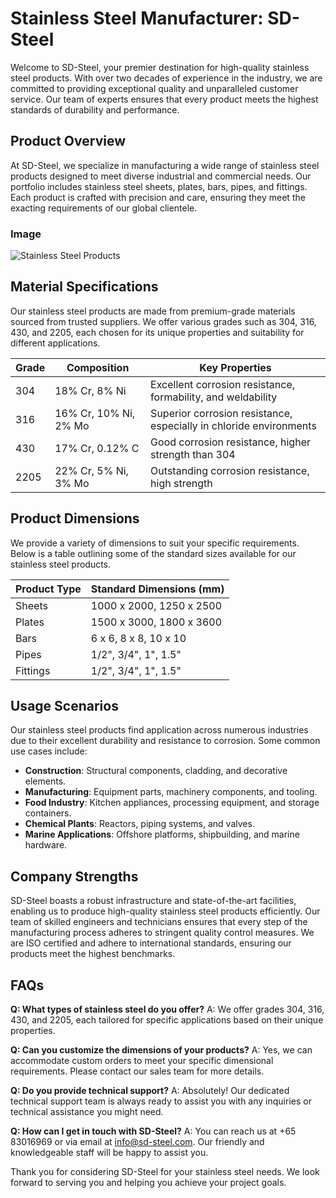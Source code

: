 # Stainless Steel Manufacturer: SD-Steel

Welcome to SD-Steel, your premier destination for high-quality stainless steel products. With over two decades of experience in the industry, we are committed to providing exceptional quality and unparalleled customer service. Our team of experts ensures that every product meets the highest standards of durability and performance.

## Product Overview

At SD-Steel, we specialize in manufacturing a wide range of stainless steel products designed to meet diverse industrial and commercial needs. Our portfolio includes stainless steel sheets, plates, bars, pipes, and fittings. Each product is crafted with precision and care, ensuring they meet the exacting requirements of our global clientele.

### Image
![Stainless Steel Products](https://github.com/user-attachments/assets/2567258e-e124-4816-932d-1809bd27ef0b)

## Material Specifications

Our stainless steel products are made from premium-grade materials sourced from trusted suppliers. We offer various grades such as 304, 316, 430, and 2205, each chosen for its unique properties and suitability for different applications.

| Grade | Composition | Key Properties |
|-------|-------------|----------------|
| 304   | 18% Cr, 8% Ni | Excellent corrosion resistance, formability, and weldability |
| 316   | 16% Cr, 10% Ni, 2% Mo | Superior corrosion resistance, especially in chloride environments |
| 430   | 17% Cr, 0.12% C | Good corrosion resistance, higher strength than 304 |
| 2205 | 22% Cr, 5% Ni, 3% Mo | Outstanding corrosion resistance, high strength |

## Product Dimensions

We provide a variety of dimensions to suit your specific requirements. Below is a table outlining some of the standard sizes available for our stainless steel products.

| Product Type | Standard Dimensions (mm) |
|--------------|--------------------------|
| Sheets       | 1000 x 2000, 1250 x 2500 |
| Plates       | 1500 x 3000, 1800 x 3600 |
| Bars         | 6 x 6, 8 x 8, 10 x 10    |
| Pipes        | 1/2", 3/4", 1", 1.5"     |
| Fittings     | 1/2", 3/4", 1", 1.5"     |

## Usage Scenarios

Our stainless steel products find application across numerous industries due to their excellent durability and resistance to corrosion. Some common use cases include:

- **Construction**: Structural components, cladding, and decorative elements.
- **Manufacturing**: Equipment parts, machinery components, and tooling.
- **Food Industry**: Kitchen appliances, processing equipment, and storage containers.
- **Chemical Plants**: Reactors, piping systems, and valves.
- **Marine Applications**: Offshore platforms, shipbuilding, and marine hardware.

## Company Strengths

SD-Steel boasts a robust infrastructure and state-of-the-art facilities, enabling us to produce high-quality stainless steel products efficiently. Our team of skilled engineers and technicians ensures that every step of the manufacturing process adheres to stringent quality control measures. We are ISO certified and adhere to international standards, ensuring our products meet the highest benchmarks.

## FAQs

**Q: What types of stainless steel do you offer?**
A: We offer grades 304, 316, 430, and 2205, each tailored for specific applications based on their unique properties.

**Q: Can you customize the dimensions of your products?**
A: Yes, we can accommodate custom orders to meet your specific dimensional requirements. Please contact our sales team for more details.

**Q: Do you provide technical support?**
A: Absolutely! Our dedicated technical support team is always ready to assist you with any inquiries or technical assistance you might need.

**Q: How can I get in touch with SD-Steel?**
A: You can reach us at +65 83016969 or via email at info@sd-steel.com. Our friendly and knowledgeable staff will be happy to assist you.

Thank you for considering SD-Steel for your stainless steel needs. We look forward to serving you and helping you achieve your project goals.